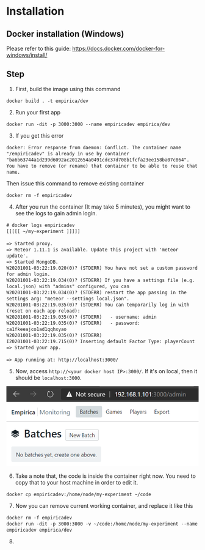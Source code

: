 # Installation

## Docker installation (Windows)

Please refer to this guide: https://docs.docker.com/docker-for-windows/install/

## Step

1. First, build the image using this command

```
docker build . -t empirica/dev
```

2. Run your first app

```
docker run -dit -p 3000:3000 --name empiricadev empirica/dev
```

3. If you get this error

```
docker: Error response from daemon: Conflict. The container name "/empiricadev" is already in use by container "ba6b63744a1d239d6092ac2012654a0491cdc37d708b1fcfa23ee158ba07c864". You have to remove (or rename) that container to be able to reuse that name.
```

Then issue this command to remove existing container

```
docker rm -f empiricadev
```

4. After you run the container (It may take 5 minutes), you might want to see the logs to gain admin login.

```
# docker logs empiricadev
[[[[[ ~/my-experiment ]]]]]

=> Started proxy.
=> Meteor 1.11.1 is available. Update this project with 'meteor update'.
=> Started MongoDB.
W20201001-03:22:19.020(0)? (STDERR) You have not set a custom password for admin login.
W20201001-03:22:19.034(0)? (STDERR) If you have a settings file (e.g. local.json) with "admins" configured, you can
W20201001-03:22:19.034(0)? (STDERR) restart the app passing in the settings arg: "meteor --settings local.json".
W20201001-03:22:19.035(0)? (STDERR) You can temporarily log in with (reset on each app reload):
W20201001-03:22:19.035(0)? (STDERR)   - username: admin
W20201001-03:22:19.035(0)? (STDERR)   - password: ca1fkeeajco1ad1qqhxyao
W20201001-03:22:19.035(0)? (STDERR)
I20201001-03:22:19.715(0)? Inserting default Factor Type: playerCount
=> Started your app.

=> App running at: http://localhost:3000/
```

5. Now, access `http://<your docker host IP>:3000/`. If it's on local, then it should be `localhost:3000`. 

![Empirica](1.png)

6. Take a note that, the code is inside the container right now. You need to copy that to your host machine in order to edit it.


```
docker cp empiricadev:/home/node/my-experiment ~/code
```

7. Now you can remove current working container, and replace it like this

```
docker rm -f empiricadev
docker run -dit -p 3000:3000 -v ~/code:/home/node/my-experiment --name empiricadev empirica/dev
```

8. 